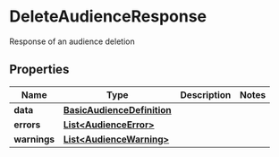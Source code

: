 

# DeleteAudienceResponse

Response of an audience deletion

## Properties

| Name | Type | Description | Notes |
|------------ | ------------- | ------------- | -------------|
|**data** | [**BasicAudienceDefinition**](BasicAudienceDefinition.md) |  |  |
|**errors** | [**List&lt;AudienceError&gt;**](AudienceError.md) |  |  |
|**warnings** | [**List&lt;AudienceWarning&gt;**](AudienceWarning.md) |  |  |



